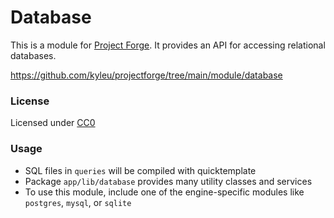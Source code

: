 # Database

This is a module for [Project Forge](https://projectforge.dev). It provides an API for accessing relational databases.

https://github.com/kyleu/projectforge/tree/main/module/database

### License

Licensed under [CC0](https://creativecommons.org/publicdomain/zero/1.0)

### Usage
- SQL files in `queries` will be compiled with quicktemplate
- Package `app/lib/database` provides many utility classes and services
- To use this module, include one of the engine-specific modules like `postgres`, `mysql`, or `sqlite`
